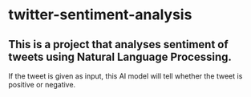 # twitter-sentiment-analysis
## This is a project that analyses sentiment of tweets using Natural Language Processing.
If the tweet is given as input, this AI model will tell whether the tweet is positive or negative.
